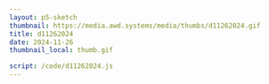 ```yaml
---
layout: p5-sketch
thumbnail: https://media.awd.systems/media/thumbs/d11262024.gif
title: d11262024
date: 2024-11-26
thumbnail_local: thumb.gif

script: /code/d11262024.js
---
```

